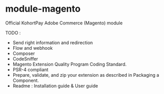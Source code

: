 # module-magento

Official KohortPay Adobe Commerce (Magento) module

TODO :
- Send right information and redirection
- Flow and webhook
- Composer
- CodeSniffer
- Magento Extension Quality Program Coding Standard.
- PSR-4 compliant
- Prepare, validate, and zip your extension as described in Packaging a Component.
- Readme : Installation guide & User guide